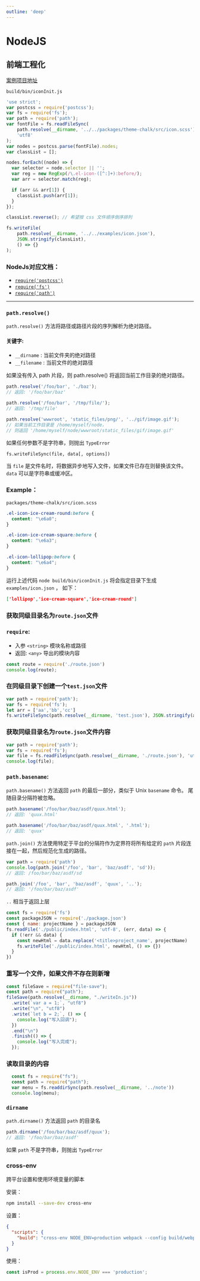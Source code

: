 ```yaml
---
outline: 'deep'
---
```


# NodeJS

## 前端工程化

[案例项目地址](https://gitee.com/NidhoggDJoking/element-build-case)

`build/bin/iconInit.js`

```js
'use strict';
var postcss = require('postcss');
var fs = require('fs');
var path = require('path');
var fontFile = fs.readFileSync(
    path.resolve(__dirname, '../../packages/theme-chalk/src/icon.scss'),
    'utf8'
);
var nodes = postcss.parse(fontFile).nodes;
var classList = [];

nodes.forEach((node) => {
  var selector = node.selector || '';
  var reg = new RegExp(/\.el-icon-([^:]+):before/);
  var arr = selector.match(reg);

  if (arr && arr[1]) {
    classList.push(arr[1]);
  }
});

classList.reverse(); // 希望按 css 文件顺序倒序排列

fs.writeFile(
    path.resolve(__dirname, '../../examples/icon.json'), 
    JSON.stringify(classList),
    () => {}
);
```

### NodeJs对应文档：

-  [`require('postcss')`](https://postcss.org/api/)
-  [`require('fs')`](http://nodejs.cn/api/fs.html)
-  [`require('path')`](http://nodejs.cn/api/path.html)

---

### `path.resolve()` 


`path.resolve()` 方法将路径或路径片段的序列解析为绝对路径。



#### 关键字:

- `__dirname`  :  当前文件夹的绝对路径
- `__filename` :  当前文件的绝对路径

如果没有传入 path 片段，则 path.resolve() 将返回当前工作目录的绝对路径。


```js
path.resolve('/foo/bar', './baz');
// 返回: '/foo/bar/baz'

path.resolve('/foo/bar', '/tmp/file/');
// 返回: '/tmp/file'

path.resolve('wwwroot', 'static_files/png/', '../gif/image.gif');
// 如果当前工作目录是 /home/myself/node，
// 则返回 '/home/myself/node/wwwroot/static_files/gif/image.gif'
```

如果任何参数不是字符串，则抛出 `TypeError`

`fs.writeFileSync(file, data[, options])`

当 `file` 是文件名时，将数据异步地写入文件，如果文件已存在则替换该文件。 `data` 可以是字符串或缓冲区。

### Example：

`packages/theme-chalk/src/icon.scss`

```css
.el-icon-ice-cream-round:before {
  content: "\e6a0";
}

.el-icon-ice-cream-square:before {
  content: "\e6a3";
}

.el-icon-lollipop:before {
  content: "\e6a4";
}
```
运行上述代码 `node build/bin/iconInit.js` 将会指定目录下生成 `examples/icon.json` ， 如下：

```json
['lollipop','ice-cream-square','ice-cream-round']
```

### 获取同级目录名为`route.json`文件

### `require`:

- 入参 `<string>` 模块名称或路径
- 返回: `<any>` 导出的模块内容

```js
const route = require('./route.json')
console.log(route);
```

### 在同级目录下创建一个`test.json`文件

```js
var path = require('path');
var fs = require('fs');
let arr = ['aa','bb','cc']
fs.writeFileSync(path.resolve(__dirname, 'test.json'), JSON.stringify(arr))
```

### 获取同级目录名为`route.json`文件内容

```js
var path = require('path');
var fs = require('fs');
var file = fs.readFileSync(path.resolve(__dirname, './route.json'), 'utf8');
console.log(file);
```

### `path.basename`:

`path.basename()` 方法返回 `path` 的最后一部分，类似于 Unix `basename` 命令。 尾随目录分隔符被忽略。

```js
path.basename('/foo/bar/baz/asdf/quux.html');
// 返回: 'quux.html'

path.basename('/foo/bar/baz/asdf/quux.html', '.html');
// 返回: 'quux'
```

`path.join()` 方法使用特定于平台的分隔符作为定界符将所有给定的 `path` 片段连接在一起，然后规范化生成的路径。


```js
var path = require('path')
console.log(path.join('/foo', 'bar', 'baz/asdf', 'sd'));
// 返回: /foo/bar/baz/asdf/sd

path.join('/foo', 'bar', 'baz/asdf', 'quux', '..');
// 返回: '/foo/bar/baz/asdf'
```

`..` 相当于返回上层


```js
const fs = require('fs')
const packageJSON = require('./package.json')
const { name: projectName } = packageJSON
fs.readFile('./public/index.html', 'utf-8', (err, data) => {
  if (!err && data) {
    const newHtml = data.replace('<title>project_name', projectName)
    fs.writeFile('./public/index.html', newHtml, () => {})
  }
})
```

### 重写一个文件，如果文件不存在则新增

```js
const fileSave = require("file-save");
const path = require("path");
fileSave(path.resolve(__dirname, "./writeIn.js"))
  .write(`var a = 1;`, "utf8")
  .write("\n", "utf8")
  .write(`let b = 2;`, () => {
    console.log("写入回调");
  })
  .end("\n")
  .finish(() => {
    console.log("写入完成");
  });
```


### 读取目录的内容

```js
  const fs = require("fs");
  const path = require("path");
  var menu = fs.readdirSync(path.resolve(__dirname, '../note'))
  console.log(menu);
```

### `dirname`

`path.dirname()` 方法返回 `path` 的目录名

```js
path.dirname('/foo/bar/baz/asdf/quux');
// 返回: '/foo/bar/baz/asdf'
```
如果 `path` 不是字符串，则抛出 `TypeError`

### cross-env

跨平台设置和使用环境变量的脚本

安装：

```sh
npm install --save-dev cross-env
```

设置：

```json
{
  "scripts": {
    "build": "cross-env NODE_ENV=production webpack --config build/webpack.config.js"
  }
}
```

使用：

```js
const isProd = process.env.NODE_ENV === 'production';
```
